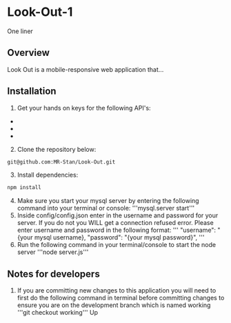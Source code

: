 # Look-Out-1

One liner

## Overview
Look Out is a mobile-responsive web application that...

## Installation
1. Get your hands on keys for the following API's:
*
*
*
2. Clone the repository below:
```sh
git@github.com:MR-Stan/Look-Out.git
```
3. Install dependencies:
```sh
npm install
```
4. Make sure you start your mysql server by entering the following command into your terminal or console:
'''mysql.server start'''
5. Inside config/config.json enter in the username and password for your server. If you do not you WILL get a connection refused error. Please enter username and password in the following format:
'''
"username": "{your mysql username},
"password": "{your mysql password}",
'''
6. Run the following command in your terminal/console to start the node server
'''node server.js'''


## Notes for developers
1. If you are committing new changes to this application you will need to first do the following command in terminal before committing changes to ensure you are on the development branch which is named working
'''git checkout working''' 
Up
